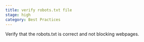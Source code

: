 ```yaml
---
title: verify robots.txt file
stage: high
category: Best Practices
---
```


Verify that the robots.txt is correct and not blocking webpages.
